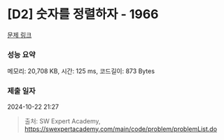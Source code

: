 # [D2] 숫자를 정렬하자 - 1966 

[문제 링크](https://swexpertacademy.com/main/code/problem/problemDetail.do?contestProbId=AV5PrmyKAWEDFAUq) 

### 성능 요약

메모리: 20,708 KB, 시간: 125 ms, 코드길이: 873 Bytes

### 제출 일자

2024-10-22 21:27



> 출처: SW Expert Academy, https://swexpertacademy.com/main/code/problem/problemList.do